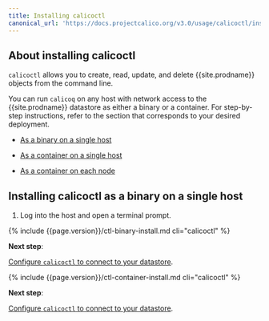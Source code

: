 ```yaml
---
title: Installing calicoctl
canonical_url: 'https://docs.projectcalico.org/v3.0/usage/calicoctl/install'
---
```


## About installing calicoctl

`calicoctl` allows you to create, read, update, and delete {{site.prodname}} objects
from the command line. 

You can run `calicoq` on any host with network access to the
{{site.prodname}} datastore as either a binary or a container.
For step-by-step instructions, refer to the section that
corresponds to your desired deployment.

- [As a binary on a single host](#installing-calicoctl-as-a-binary-on-a-single-host)

- [As a container on a single host](#installing-calicoctl-as-a-container-on-a-single-host)

- [As a container on each node](#installing-calicoctl-as-a-container-on-each-node)


## Installing calicoctl as a binary on a single host

1. Log into the host and open a terminal prompt.

{% include {{page.version}}/ctl-binary-install.md cli="calicoctl" %}

**Next step**:

[Configure `calicoctl` to connect to your datastore](/{{page.version}}/usage/calicoctl/configure/).

{% include {{page.version}}/ctl-container-install.md cli="calicoctl" %}

**Next step**:

[Configure `calicoctl` to connect to your datastore](/{{page.version}}/usage/calicoctl/configure/).
